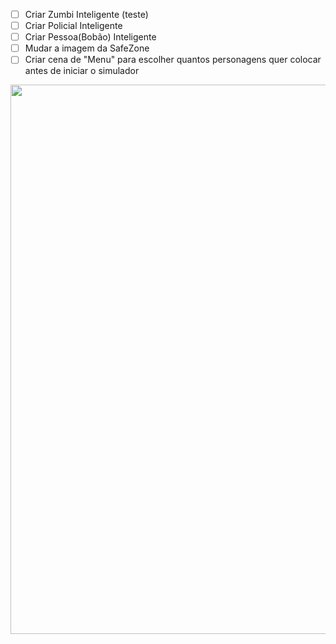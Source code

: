 
<p align="center">
  
  
  - [ ] Criar Zumbi Inteligente (teste)
  - [ ] Criar Policial Inteligente
  - [ ] Criar Pessoa(Bobão) Inteligente
  - [ ] Mudar a imagem da SafeZone
  - [ ] Criar cena de "Menu" para escolher quantos personagens quer colocar antes de iniciar o simulador

  <img width="708" height="879" src="https://i.imgur.com/8CpsvID.png">
</p>
